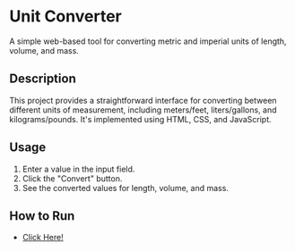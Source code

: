 # Unit Converter

A simple web-based tool for converting metric and imperial units of length, volume, and mass.

## Description

This project provides a straightforward interface for converting between different units of measurement, including meters/feet, liters/gallons, and kilograms/pounds. It's implemented using HTML, CSS, and JavaScript.

## Usage

1. Enter a value in the input field.
2. Click the "Convert" button.
3. See the converted values for length, volume, and mass.

## How to Run

- [Click Here!](dennis-gega.github.io/Unit-Converter/)
